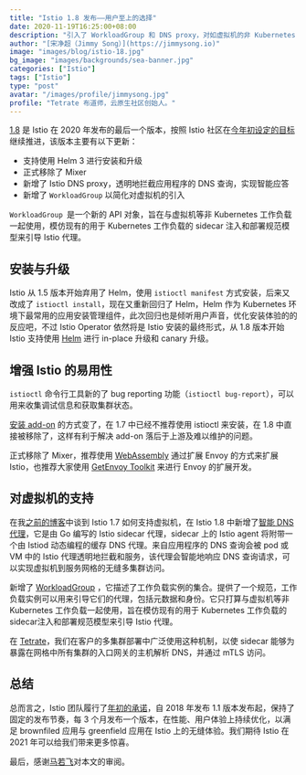 ```yaml
---
title: "Istio 1.8 发布——用户至上的选择"
date: 2020-11-19T16:25:00+08:00
description: "引入了 WorkloadGroup 和 DNS proxy，对如虚拟机的非 Kubernetes 负载的支持更进了一步。"
author: "[宋净超（Jimmy Song）](https://jimmysong.io)"
image: "images/blog/istio-18.jpg"
bg_image: "images/backgrounds/sea-banner.jpg"
categories: ["Istio"]
tags: ["Istio"]
type: "post"
avatar: "/images/profile/jimmysong.jpg"
profile: "Tetrate 布道师，云原生社区创始人。"
---
```


[1.8](https://istio.io/latest/news/releases/1.8.x/announcing-1.8/) 是 Istio 在 2020 年发布的最后一个版本，按照 Istio 社区在[今年初设定的目标](https://istio.io/latest/blog/2020/tradewinds-2020/)继续推进，该版本主要有以下更新：

- 支持使用 Helm 3 进行安装和升级
- 正式移除了 Mixer
- 新增了 Istio DNS proxy，透明地拦截应用程序的 DNS 查询，实现智能应答
- 新增了 `WorkloadGroup` 以简化对虚拟机的引入

`WorkloadGroup `是一个新的 API 对象，旨在与虚拟机等非 Kubernetes 工作负载一起使用，模仿现有的用于 Kubernetes 工作负载的 sidecar 注入和部署规范模型来引导 Istio 代理。

## 安装与升级

Istio 从 1.5 版本开始弃用了 Helm，使用 `istioctl manifest` 方式安装，后来又改成了 `istioctl install`，现在又重新回归了 Helm，Helm 作为 Kubernetes 环境下最常用的应用安装管理组件，此次回归也是倾听用户声音，优化安装体验的的反应吧，不过 Istio Operator 依然将是 Istio 安装的最终形式，从 1.8 版本开始 Istio 支持使用 [Helm](https://istio.io/latest/docs/setup/install/helm/) 进行 in-place 升级和 canary 升级。

## 增强 Istio 的易用性

`istioctl` 命令行工具新的了 bug reporting 功能（`istioctl bug-report`），可以用来收集调试信息和获取集群状态。

[安装 add-on](https://istio.io/latest/blog/2020/addon-rework/) 的方式变了，在 1.7 中已经不推荐使用 istioctl 来安装，在 1.8 中直接被移除了，这样有利于解决 add-on 落后于上游及难以维护的问题。

正式移除了 Mixer，推荐使用 [WebAssembly](https://istio.io/latest/blog/2020/wasm-announce/) 通过扩展 Envoy 的方式来扩展 Istio，也推荐大家使用 [GetEnvoy Toolkit](https://www.getenvoy.io/reference/getenvoy_extension_toolkit_reference/) 来进行 Envoy 的扩展开发。

## 对虚拟机的支持

在我[之前的博客](https://thenewstack.io/how-to-integrate-virtual-machines-into-istio-service-mesh/)中谈到 Istio 1.7 如何支持虚拟机，在 Istio 1.8 中新增了[智能 DNS 代理](https://istio.io/latest/blog/2020/dns-proxy/)，它是由 Go 编写的 Istio sidecar 代理，sidecar 上的 Istio agent 将附带一个由 Istiod 动态编程的缓存 DNS 代理。来自应用程序的 DNS 查询会被 pod 或 VM 中的 Istio 代理透明地拦截和服务，该代理会智能地响应 DNS 查询请求，可以实现虚拟机到服务网格的无缝多集群访问。

新增了 [WorkloadGroup](https://istio.io/latest/docs/reference/config/networking/workload-group/) ，它描述了工作负载实例的集合。提供了一个规范，工作负载实例可以用来引导它们的代理，包括元数据和身份。它只打算与虚拟机等非 Kubernetes 工作负载一起使用，旨在模仿现有的用于 Kubernetes 工作负载的sidecar注入和部署规范模型来引导 Istio 代理。

在 [Tetrate](https://tetrate.io)，我们在客户的多集群部署中广泛使用这种机制，以使 sidecar 能够为暴露在网格中所有集群的入口网关的主机解析 DNS，并通过 mTLS 访问。

## 总结

总而言之，Istio 团队履行了[年初的承诺](https://istio.io/latest/blog/2020/tradewinds-2020/)，自 2018 年发布 1.1 版本发布起，保持了固定的发布节奏，每 3 个月发布一个版本，在性能、用户体验上持续优化，以满足 brownfiled 应用与 greenfield 应用在 Istio 上的无缝体验。我们期待 Istio 在 2021 年可以给我们带来更多惊喜。

最后，感谢[马若飞](https://github.com/malphi)对本文的审阅。